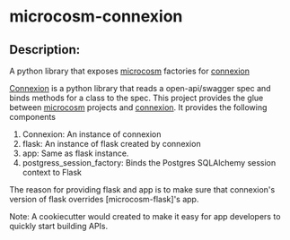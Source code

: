 # microcosm-connexion

## Description:
A python library that exposes [microcosm] factories for [connexion]

[Connexion][connexion] is a python library that reads a open-api/swagger spec and binds methods for a class to the spec.
This project provides the glue between [microcosm] projects and [connexion]. It provides the following components

1. Connexion: An instance of connexion
2. flask: An instance of flask created by connexion
3. app: Same as flask instance.
4. postgress_session_factory: Binds the Postgres SQLAlchemy session context to Flask

The reason for providing flask and app is to make sure that connexion's version of flask overrides [microcosm-flask]'s
app.

Note: A cookiecutter would created to make it easy for app developers to quickly start building APIs.

[connexion]: https://github.com/zalando/connexion
[microcosm]: https://github.com/globality-corp/microcosm
[microcsom-flask]: https://github.com/globality-corp/microcosm-flask
[microcsom-postgres]: https://github.com/globality-corp/microcosm-postgres

